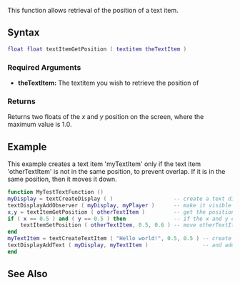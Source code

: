 This function allows retrieval of the position of a text item.

Syntax
------

``` lua
float float textItemGetPosition ( textitem theTextItem )              
```

### Required Arguments

-   **theTextItem:** The textitem you wish to retrieve the position of

### Returns

Returns two floats of the *x* and *y* position on the screen, where the maximum value is 1.0.

Example
-------

This example creates a text item 'myTextItem' only if the text item 'otherTextItem' is not in the same position, to prevent overlap. If it is in the same position, then it moves it down.

``` lua
function MyTestTextFunction ()
myDisplay = textCreateDisplay ( )                   -- create a text display
textDisplayAddObserver ( myDisplay, myPlayer )      -- make it visible to the player
x,y = textItemGetPosition ( otherTextItem )         -- get the position of 'otherTextItem'
if ( x == 0.5 ) and ( y == 0.5 ) then               -- if the x and y of the text item are in the middle
    textItemSetPosition ( otherTextItem, 0.5, 0.6 ) -- move otherTextItem down
end 
myTextItem = textCreateTextItem ( "Hello world!", 0.5, 0.5 ) -- create a new textitem in the middle saying "Hello world"
textDisplayAddText ( myDisplay, myTextItem )                 -- and add it to the text display
end
```

See Also
--------
